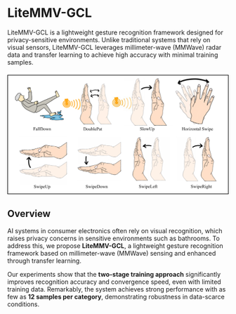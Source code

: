 # LiteMMV-GCL

LiteMMV-GCL is a lightweight gesture recognition framework designed for privacy-sensitive environments. Unlike traditional systems that rely on visual sensors, LiteMMV-GCL leverages millimeter-wave (MMWave) radar data and transfer learning to achieve high accuracy with minimal training samples.

![Gesture Definitions](imgs/Gestures.png)

## Overview

AI systems in consumer electronics often rely on visual recognition, which raises privacy concerns in sensitive environments such as bathrooms. To address this, we propose **LiteMMV-GCL**, a lightweight gesture recognition framework based on millimeter-wave (MMWave) sensing and enhanced through transfer learning.

Our experiments show that the **two-stage training approach** significantly improves recognition accuracy and convergence speed, even with limited training data. Remarkably, the system achieves strong performance with as few as **12 samples per category**, demonstrating robustness in data-scarce conditions.